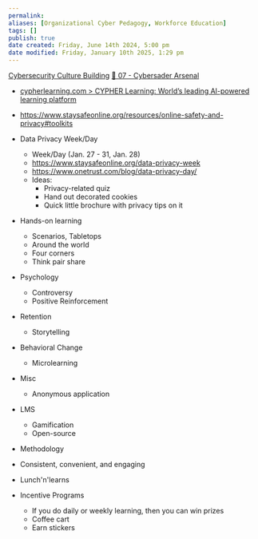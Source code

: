 ```yaml
---
permalink:
aliases: [Organizational Cyber Pedagogy, Workforce Education]
tags: []
publish: true
date created: Friday, June 14th 2024, 5:00 pm
date modified: Friday, January 10th 2025, 1:29 pm
---
```


[Cybersecurity Culture Building](../Cybersecurity%20Culture%20Building/Cybersecurity%20Culture%20Building.md)
[📁 07 - Cybersader Arsenal](../../📁%2007%20-%20Cybersader%20Arsenal/📁%2007%20-%20Cybersader%20Arsenal.md)

- [cypherlearning.com > CYPHER Learning: World’s leading AI-powered learning platform](https://www.cypherlearning.com/)
- https://www.staysafeonline.org/resources/online-safety-and-privacy#toolkits

- Data Privacy Week/Day
	- Week/Day (Jan. 27 - 31, Jan. 28)
	- https://www.staysafeonline.org/data-privacy-week
	- https://www.onetrust.com/blog/data-privacy-day/
	- Ideas:
		- Privacy-related quiz
		- Hand out decorated cookies
		- Quick little brochure with privacy tips on it

 - Hands-on learning
	 - Scenarios, Tabletops
	 - Around the world
	 - Four corners
	 - Think pair share
 - Psychology 
	 - Controversy
	 - Positive Reinforcement
 - Retention
	 - Storytelling
 - Behavioral Change
	 - Microlearning
 - Misc
	 - Anonymous application
 - LMS
	 - Gamification
	 - Open-source
 - Methodology
 - Consistent, convenient, and engaging
 - Lunch'n'learns
 - Incentive Programs
	 - If you do daily or weekly learning, then you can win prizes
	 - Coffee cart
	 - Earn stickers